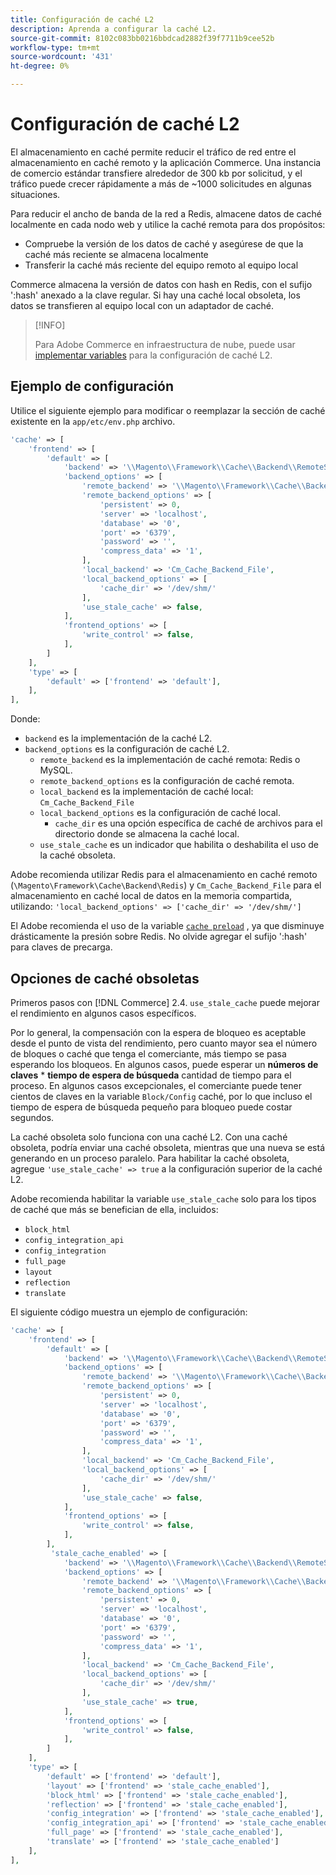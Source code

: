 ```yaml
---
title: Configuración de caché L2
description: Aprenda a configurar la caché L2.
source-git-commit: 8102c083bb0216bbdcad2882f39f7711b9cee52b
workflow-type: tm+mt
source-wordcount: '431'
ht-degree: 0%

---
```


# Configuración de caché L2

El almacenamiento en caché permite reducir el tráfico de red entre el almacenamiento en caché remoto y la aplicación Commerce. Una instancia de comercio estándar transfiere alrededor de 300 kb por solicitud, y el tráfico puede crecer rápidamente a más de ~1000 solicitudes en algunas situaciones.

Para reducir el ancho de banda de la red a Redis, almacene datos de caché localmente en cada nodo web y utilice la caché remota para dos propósitos:

- Compruebe la versión de los datos de caché y asegúrese de que la caché más reciente se almacena localmente
- Transferir la caché más reciente del equipo remoto al equipo local

Commerce almacena la versión de datos con hash en Redis, con el sufijo &#39;:hash&#39; anexado a la clave regular. Si hay una caché local obsoleta, los datos se transfieren al equipo local con un adaptador de caché.

>[!INFO]
>
>Para Adobe Commerce en infraestructura de nube, puede usar [implementar variables](https://experienceleague.adobe.com/docs/commerce-cloud-service/user-guide/configure/env/stage/variables-deploy.html#redis_backend) para la configuración de caché L2.

## Ejemplo de configuración

Utilice el siguiente ejemplo para modificar o reemplazar la sección de caché existente en la `app/etc/env.php` archivo.

```php
'cache' => [
    'frontend' => [
        'default' => [
            'backend' => '\\Magento\\Framework\\Cache\\Backend\\RemoteSynchronizedCache',
            'backend_options' => [
                'remote_backend' => '\\Magento\\Framework\\Cache\\Backend\\Redis',
                'remote_backend_options' => [
                    'persistent' => 0,
                    'server' => 'localhost',
                    'database' => '0',
                    'port' => '6379',
                    'password' => '',
                    'compress_data' => '1',
                ],
                'local_backend' => 'Cm_Cache_Backend_File',
                'local_backend_options' => [
                    'cache_dir' => '/dev/shm/'
                ],
                'use_stale_cache' => false,
            ],
            'frontend_options' => [
                'write_control' => false,
            ],
        ]
    ],
    'type' => [
        'default' => ['frontend' => 'default'],
    ],
],
```

Donde:

- `backend` es la implementación de la caché L2.
- `backend_options` es la configuración de caché L2.
   - `remote_backend` es la implementación de caché remota: Redis o MySQL.
   - `remote_backend_options` es la configuración de caché remota.
   - `local_backend` es la implementación de caché local: `Cm_Cache_Backend_File`
   - `local_backend_options` es la configuración de caché local.
      - `cache_dir` es una opción específica de caché de archivos para el directorio donde se almacena la caché local.
   - `use_stale_cache` es un indicador que habilita o deshabilita el uso de la caché obsoleta.

Adobe recomienda utilizar Redis para el almacenamiento en caché remoto (`\Magento\Framework\Cache\Backend\Redis`) y `Cm_Cache_Backend_File` para el almacenamiento en caché local de datos en la memoria compartida, utilizando: `'local_backend_options' => ['cache_dir' => '/dev/shm/']`

El Adobe recomienda el uso de la variable [`cache preload`](redis-pg-cache.md#redis-preload-feature) , ya que disminuye drásticamente la presión sobre Redis. No olvide agregar el sufijo &#39;:hash&#39; para claves de precarga.

## Opciones de caché obsoletas

Primeros pasos con [!DNL Commerce] 2.4. `use_stale_cache` puede mejorar el rendimiento en algunos casos específicos.

Por lo general, la compensación con la espera de bloqueo es aceptable desde el punto de vista del rendimiento, pero cuanto mayor sea el número de bloques o caché que tenga el comerciante, más tiempo se pasa esperando los bloqueos. En algunos casos, puede esperar un **números de claves** \* **tiempo de espera de búsqueda** cantidad de tiempo para el proceso. En algunos casos excepcionales, el comerciante puede tener cientos de claves en la variable `Block/Config` caché, por lo que incluso el tiempo de espera de búsqueda pequeño para bloqueo puede costar segundos.

La caché obsoleta solo funciona con una caché L2. Con una caché obsoleta, podría enviar una caché obsoleta, mientras que una nueva se está generando en un proceso paralelo. Para habilitar la caché obsoleta, agregue `'use_stale_cache' => true` a la configuración superior de la caché L2.

Adobe recomienda habilitar la variable `use_stale_cache` solo para los tipos de caché que más se benefician de ella, incluidos:

- `block_html`
- `config_integration_api`
- `config_integration`
- `full_page`
- `layout`
- `reflection`
- `translate`

El siguiente código muestra un ejemplo de configuración:

```php
'cache' => [
    'frontend' => [
        'default' => [
            'backend' => '\\Magento\\Framework\\Cache\\Backend\\RemoteSynchronizedCache',
            'backend_options' => [
                'remote_backend' => '\\Magento\\Framework\\Cache\\Backend\\Redis',
                'remote_backend_options' => [
                    'persistent' => 0,
                    'server' => 'localhost',
                    'database' => '0',
                    'port' => '6379',
                    'password' => '',
                    'compress_data' => '1',
                ],
                'local_backend' => 'Cm_Cache_Backend_File',
                'local_backend_options' => [
                    'cache_dir' => '/dev/shm/'
                ],
                'use_stale_cache' => false,
            ],
            'frontend_options' => [
                'write_control' => false,
            ],
        ],
         'stale_cache_enabled' => [
            'backend' => '\\Magento\\Framework\\Cache\\Backend\\RemoteSynchronizedCache',
            'backend_options' => [
                'remote_backend' => '\\Magento\\Framework\\Cache\\Backend\\Redis',
                'remote_backend_options' => [
                    'persistent' => 0,
                    'server' => 'localhost',
                    'database' => '0',
                    'port' => '6379',
                    'password' => '',
                    'compress_data' => '1',
                ],
                'local_backend' => 'Cm_Cache_Backend_File',
                'local_backend_options' => [
                    'cache_dir' => '/dev/shm/'
                ],
                'use_stale_cache' => true,
            ],
            'frontend_options' => [
                'write_control' => false,
            ],
        ]
    ],
    'type' => [
        'default' => ['frontend' => 'default'],
        'layout' => ['frontend' => 'stale_cache_enabled'],
        'block_html' => ['frontend' => 'stale_cache_enabled'],
        'reflection' => ['frontend' => 'stale_cache_enabled'],
        'config_integration' => ['frontend' => 'stale_cache_enabled'],
        'config_integration_api' => ['frontend' => 'stale_cache_enabled'],
        'full_page' => ['frontend' => 'stale_cache_enabled'],
        'translate' => ['frontend' => 'stale_cache_enabled']
    ],
],
```
